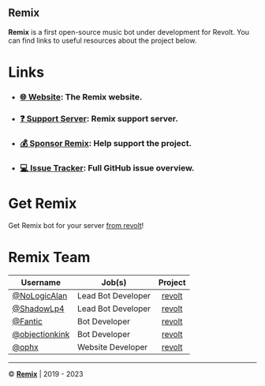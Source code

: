 ## Remix

**Remix** is a first open-source music bot under development for Revolt. You can find links to useful resources about the project below.

# Links

- ### [🌐 Website](https://remix.fairuse.org): The Remix website.
- ### [❓ Support Server](https://app.revolt.chat/invite/Remix): Remix support server.
- ### [💰 Sponsor Remix](https://github.com/sponsors/remix-bot): Help support the project.
- ### [💻 Issue Tracker](https://github.com/orgs/remix-bot/projects/1/views/1): Full GitHub issue overview.

# Get Remix

Get Remix bot for your server [from revolt](https://app.revolt.chat/bot/01FVB28WQ9JHMWK8K7RD0F0VCW)!

# Remix Team

|Username|Job(s)|Project|
|---|---|:-:|
|[@NoLogicAlan](https://github.com/NoLogicAlan)|Lead Bot Developer|[revolt](https://github.com/remix-bot/revolt)|
|[@ShadowLp4](https://github.com/ShadowLp174)|Lead Bot Developer|[revolt](https://github.com/remix-bot/revolt)|
|[@Fantic](https://github.com/fanticwastaken)|Bot Developer|[revolt](https://github.com/remix-bot/revolt)|
|[@objectionkink](https://github.com/objectionkink)|Bot Developer|[revolt](https://github.com/remix-bot/revolt)|
|[@ophx](https://github.com/ophx)|Website Developer|[revolt](https://github.com/remix-bot/revolt)|

---

&copy; [**Remix**](https://remix.fairuse.org) | 2019 - 2023
